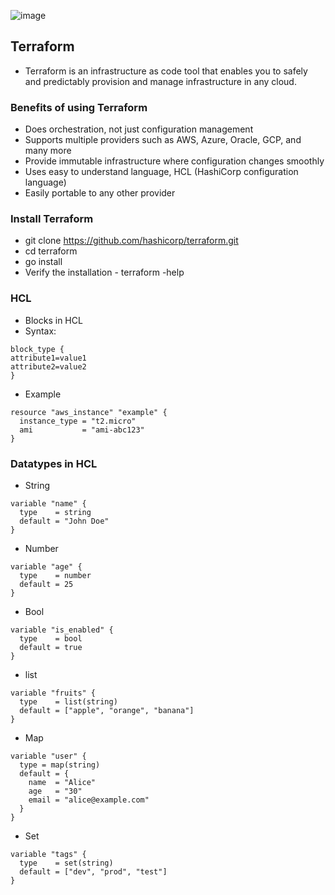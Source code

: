 ![image](https://github.com/Abhinavcode13/DevOpsDrift-Daily/assets/126642111/82a8fe9e-b0bc-4fd0-9ce9-281ef34b96fe)


## Terraform
- Terraform is an infrastructure as code tool that enables you to safely and predictably provision and manage infrastructure in any cloud.

### Benefits of using Terraform
- Does orchestration, not just configuration management
- Supports multiple providers such as AWS, Azure, Oracle, GCP, and many more
- Provide immutable infrastructure where configuration changes smoothly
- Uses easy to understand language, HCL (HashiCorp configuration language)
- Easily portable to any other provider

### Install Terraform
- git clone https://github.com/hashicorp/terraform.git
- cd terraform
- go install
- Verify the installation - terraform -help

### HCL
- Blocks in HCL
- Syntax:
```
block_type {
attribute1=value1
attribute2=value2
}
```
- Example
```
resource "aws_instance" "example" {
  instance_type = "t2.micro"
  ami           = "ami-abc123"
}
```
### Datatypes in HCL
- String
```
variable "name" {
  type    = string
  default = "John Doe"
}
```
- Number
```
variable "age" {
  type    = number
  default = 25
}
```
- Bool
```
variable "is_enabled" {
  type    = bool
  default = true
}
```
- list
```
variable "fruits" {
  type    = list(string)
  default = ["apple", "orange", "banana"]
}
```
- Map
```
variable "user" {
  type = map(string)
  default = {
    name  = "Alice"
    age   = "30"
    email = "alice@example.com"
  }
}
```
- Set
```
variable "tags" {
  type    = set(string)
  default = ["dev", "prod", "test"]
}
```
